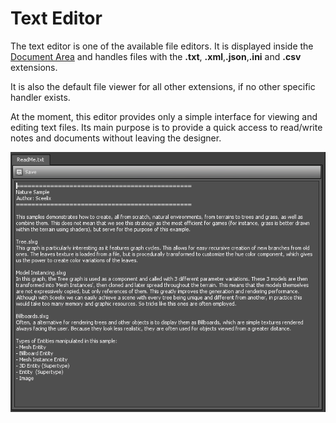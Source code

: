 # Text Editor

The text editor is one of the available file editors. It is displayed inside the [Document Area](DocumentArea) and handles files with the **.txt**, **.xml**,**.json**,**.ini** and **.csv** extensions. 

It is also the default file viewer for all other extensions, if no other specific handler exists.

At the moment, this editor provides only a simple interface for viewing and editing text files. Its main purpose is to provide a quick access to read/write notes and documents without leaving the designer.

![](images/TextEditor.png)